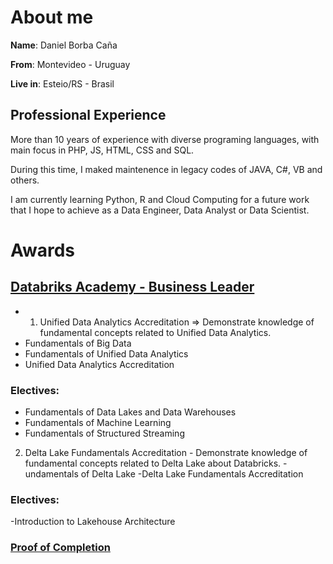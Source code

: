 # About me

**Name**: Daniel Borba Caña

**From**: Montevideo - Uruguay

**Live in**: Esteio/RS - Brasil

## Professional Experience

More than 10 years of experience with diverse programing languages, with main focus in PHP, JS, HTML, CSS and SQL. 

During this time, I maked maintenence in legacy codes of JAVA, C#, VB and others.

I am currently learning Python, R and Cloud Computing for a future work that I hope to achieve as a Data Engineer, Data Analyst or Data Scientist.

# Awards 

## [Databriks Academy - Business Leader](https://academy.databricks.com/business-leader)
- 1. Unified Data Analytics Accreditation => Demonstrate knowledge of fundamental concepts related to Unified Data Analytics.
- Fundamentals of Big Data
- Fundamentals of Unified Data Analytics
- Unified Data Analytics Accreditation
### Electives:
- Fundamentals of Data Lakes and Data Warehouses
- Fundamentals of Machine Learning
- Fundamentals of Structured Streaming

2. Delta Lake Fundamentals Accreditation - Demonstrate knowledge of fundamental concepts related to Delta Lake about Databricks.
-undamentals of Delta Lake
-Delta Lake Fundamentals Accreditation
### Electives:
-Introduction to Lakehouse Architecture

### [Proof of Completion](https://academy.databricks.com/award/completion/50835ce3-6a5c-31da-8b8b-0d190850ff06/view-ext)

